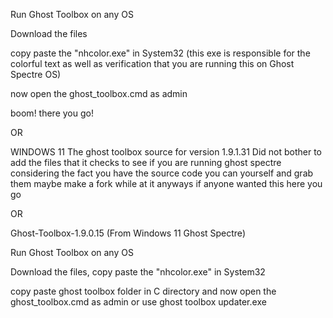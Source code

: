 
Run Ghost Toolbox on any OS

Download the files

copy paste the "nhcolor.exe" in System32 (this exe is responsible for the colorful text as well as verification that you are running this on Ghost Spectre OS)

now open the ghost_toolbox.cmd as admin

boom! there you go!

OR

WINDOWS 11
The ghost toolbox source for version 1.9.1.31 Did not bother to add the files that it checks to see if you are running ghost spectre considering the fact you have the source code you can yourself and grab them maybe make a fork while at it anyways if anyone wanted this here you go

OR

Ghost-Toolbox-1.9.0.15 (From Windows 11 Ghost Spectre)

Run Ghost Toolbox on any OS

Download the files, copy paste the "nhcolor.exe" in System32

copy paste ghost toolbox folder in C directory and now open the ghost_toolbox.cmd as admin or use ghost toolbox updater.exe
